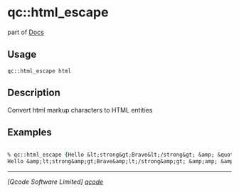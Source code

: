 qc::html_escape
===============

part of [Docs](.)

Usage
-----
`qc::html_escape html`

Description
-----------
Convert html markup characters to HTML entities

Examples
--------
```tcl

% qc::html_escape {Hello &lt;strong&gt;Brave&lt;/strong&gt; &amp; &quot;Wise&quot; Ones}
Hello &amp;lt;strong&amp;gt;Brave&amp;lt;/strong&amp;gt; &amp;amp; &amp;quot;Wise&amp;quot; Ones

```

----------------------------------
*[Qcode Software Limited] [qcode]*

[qcode]: http://www.qcode.co.uk "Qcode Software"